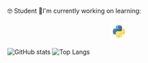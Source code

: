 
🤓 Student
🧰I'm currently working on learning:
<p align="center">
<img src="https://raw.githubusercontent.com/github/explore/80688e429a7d4ef2fca1e82350fe8e3517d3494d/topics/python/python.png" alt="Python" height="40" style="vertical-align:top; margin:4px">


![GitHub stats](https://github-readme-stats.vercel.app/api?username=Jonabarce&show_icons=true&theme=tokyonight)
![Top Langs](https://github-readme-stats.vercel.app/api/top-langs/?username=Jonabarce&theme=tokyonight)
